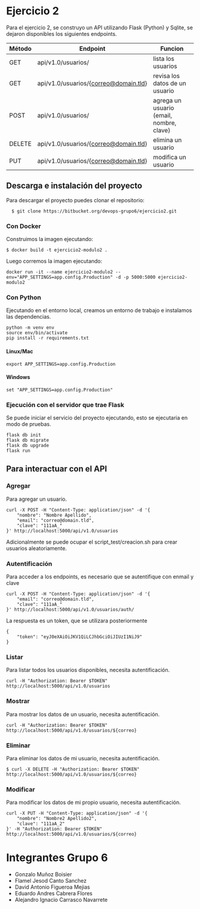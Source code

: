 # Ejercicio 2

Para el ejercicio 2, se construyo un API utilizando Flask (Python) y Sqlite, se
dejaron disponibles los siguientes endpoints.
  
| Método | Endpoint | Funcion |
| -------|-------------------------------------|---------------------------------------|
| GET    | api/v1.0/usuarios/                    | lista los usuarios                      |
| GET    | api/v1.0/usuarios/{correo@domain.tld} | revisa los datos de un usuario          |
| POST   | api/v1.0/usuarios/                    | agrega un usuario (email, nombre, clave)|
| DELETE | api/v1.0/usuarios/{correo@domain.tld} | elimina un usuario                      |
| PUT    | api/v1.0/usuarios/{correo@domain.tld} | modifica un usuario                     |

## Descarga e instalación del proyecto

Para descargar el proyecto puedes clonar el repositorio:

```console
  $ git clone https://bitbucket.org/devops-grupo6/ejercicio2.git
```

### Con Docker

Construimos la imagen ejecutando:

```console
$ docker build -t ejercicio2-modulo2 .
```

Luego corremos la imagen ejecutando:
    
```console
docker run -it --name ejercicio2-modulo2 --env="APP_SETTINGS=app.config.Production" -d -p 5000:5000 ejercicio2-modulo2
```

### Con Python

Ejecutando en el entorno local, creamos un entorno de trabajo e instalamos las dependencias.

```console
python -m venv env
source env/bin/activate
pip install -r requirements.txt
```

#### Linux/Mac

    export APP_SETTINGS=app.config.Production

#### Windows

    set "APP_SETTINGS=app.config.Production"

### Ejecución con el servidor que trae Flask

Se puede iniciar el servicio del proyecto ejecutando, esto se ejecutaria en modo de pruebas.

```console
flask db init
flask db migrate
flask db upgrade
flask run
```

## Para interactuar con el API

### Agregar

Para agregar un usuario.

```console
curl -X POST -H "Content-Type: application/json" -d '{
    "nombre": "Nombre Apellido",
    "email": "correo@domain.tld",
    "clave": "111aA_"
}' http://localhost:5000/api/v1.0/usuarios
```

Adicionalmente se puede ocupar el script_test/creacion.sh para crear usuarios aleatoriamente.

### Autentificación

Para acceder a los endpoints, es necesario que se autentifique con enmail y clave

```console
curl -X POST -H "Content-Type: application/json" -d '{
    "email": "correo@domain.tld",
    "clave": "111aA_"
}' http://localhost:5000/api/v1.0/usuarios/auth/
```

La respuesta es un token, que se utilizara posteriormente

```console
{
    "token": "eyJ0eXAiOiJKV1QiLCJhbGciOiJIUzI1NiJ9"
}
```

### Listar

Para listar todos los usuarios disponibles, necesita autentificación.

```console
curl -H "Authorization: Bearer $TOKEN" http://localhost:5000/api/v1.0/usuarios
```

### Mostrar

Para mostrar los datos de un usuario, necesita autentificación.

```console
curl -H "Authorization: Bearer $TOKEN" http://localhost:5000/api/v1.0/usuarios/${correo}
```

### Eliminar

Para eliminar los datos de mi usuario, necesita autentificación.

```console
$ curl -X DELETE -H "Authorization: Bearer $TOKEN" http://localhost:5000/api/v1.0/usuarios/${correo}
```

### Modificar

Para modificar los datos de mi propio usuario, necesita autentificación.

```console
curl -X PUT -H "Content-Type: application/json" -d '{
    "nombre": "Nombre2 Apellido2",
    "clave": "111aA_2"
}' -H "Authorization: Bearer $TOKEN" http://localhost:5000/api/v1.0/usuarios/${correo}
```


# Integrantes Grupo 6
* Gonzalo Muñoz Boisier
* Flamel Jesod Canto Sanchez
* David Antonio Figueroa Mejias
* Eduardo Andres Cabrera Flores
* Alejandro Ignacio Carrasco Navarrete
